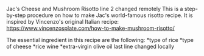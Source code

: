 Jac's Cheese and Mushroom Risotto
line 2 changed remotely
This is a step-by-step procedure on how to make Jac's world-famous risotto recipe.
It is inspired by Vincenzo's original Italian recipe: https://www.vincenzosplate.com/how-to-make-mushroom-risotto/

The essential ingredient in this recipe are the following:
*type of rice
*type of cheese
*rice wine
*extra-virgin olive oil
last line changed locally